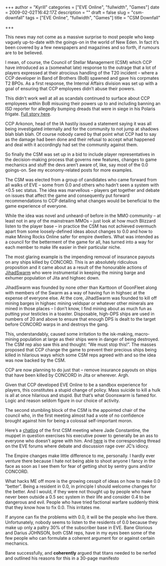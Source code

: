 +++
author = "Kyrill"
categories = ["EVE Online", "fullwidth", "Games"]
date = 2009-02-02T16:42:17Z
description = ""
draft = false
slug = "csm-downfall"
tags = ["EVE Online", "fullwidth", "Games"]
title = "CSM Downfall"

+++


This news may not come as a massive surprise to most people who keep vaguely up-to-date with the goings-on in the world of New Eden. In fact it’s been covered by a few newspapers and magazines and so forth, if rumours are to be believed.

I mean, of course, the Council of Stellar Management (CSM) which CCP have introduced as a (somewhat late) response to the outrage that a lot of players expressed at their atrocious handling of the T20 incident – where a CCP developer in Band of Brothers (BoB) spawned and gave his corpmates T2 BPOs. As a first response, the Internal Affairs division was set up with a goal of ensuring that CCP employees didn’t abuse their powers.

This didn’t work well at all as scandals continued to surface about CCP employees within BoB misusing their powers up to and including banning an ISD reporter for allegedly bumping dreads that were in siege in his Polaris frigate. [Full story here](http://www.kugutsumen.com/showthread.php?t=832).

CCP Arkonon, head of the IA hastily issued a statement saying it was all being investigated internally and for the community to not jump at shadows blah blah blah. Of course nobody cared by that point what CCP had to say as the damage had been done and their refusal to accept what happened and deal with it accordingly had set the community against them.

So finally the CSM was set up in a bid to include player representatives in the decision-making process that governs new features, changes to game mechanics and stuff the devs aren’t aware of, like, say most of the 0.0 goings-on. See my economy-related posts for more examples.

The CSM was elected from a group of candidates who came forward from all walks of EVE – some from 0.0 and others who hadn’t seen a system with <0.5 sec status. The idea was marvellous – players get together and debate on issues that affect the game and consequently put forward recommendations to CCP detailing what changes would be beneficial to the game experience of everyone.

While the idea was novel and unheard-of before in the MMO community – at least not in any of the mainstream MMOs – just look at how much Blizzard listen to the player base – in practice the CSM has not achieved overmuch apart from some loosely-defined ideas about changes to 0.0 and how to make Mining Rocks Online safer for empire dwellers. What was intended as a council for the betterment of the game for all, has turned into a way for each member to make life easier in their particular niche.

The most glaring example is the impending removal of insurance payouts on any ships killed by CONCORD. This is an absolutely ridiculous proposition and it came about as a result of the honourable actions of [JihadSwarm](http://www.jihadswarm.com/?a=message) who were instrumental in keeping the mining barge and exhumer population of Jita and highsec down.

JihadSwarm was founded by none other than Karttoon of GoonFleet along with members of the Swarm as a way of having fun in highsec at the expense of everyone else. At the core, JihadSwarm was founded to kill off mining barges in highsec mining veldspar or whatever other minerals are mined in those places – I don’t know, I find mining about as much fun as putting your testicles in a toaster. Disposable, high-DPS ships are used in numbers of 20 and above to ensure that enough DPS is dealt to the target before CONCORD warps in and destroys the gang.

This, understandably, caused some irritation to the isk-making, macro-mining population at large as their ships were in danger of being destroyed. The CSM rep also saw this and thought: “We must stop this!”. The masses proposed that CCP change the game to prevent their precious ships being killed in hilarious ways which some CSM reps agreed with and so the idea was now backed by the CSM.

CCP are now planning to do just that – remove insurance payouts on ships that have been killed by CONCORD in Jita or wherever. Argh.

Given that CCP developed EVE Online to be a sandbox experience for players, this constitutes a stupid change of policy. Mass suicide to kill a hulk is all at once hilarious and stupid. But that’s what Goonswarm is famed for. Logic and reason seldom figure in our choice of activity.

The second stumbling block of the CSM is the appointed chair of the council who, in the first meeting almost had a vote of no confidence brought against him for being a colossal self-important moron.

Here’s a [chatlog](https://ap-content.storage.googleapis.com/2009/02/20080608councilofstellarmanagementlogs1.rtf) of the first CSM meeting where Jade Constantine, the muppet in question exercises his executive power to generally be an ass to everyone who doesn’t agree with him. And [here](http://myeve.eve-online.com/ingameboard.asp?a=topic&threadID=788122&page=3) is the corresponding thread on the EVE forums where debate and discussion rage over JC’s idiocy.

The Empire changes make little difference to me, personally. I hardly ever venture there because I hate not being able to shoot anyone I fancy in the face as soon as I see them for fear of getting shot by sentry guns and/or CONCORD.

What hacks ME off more is the growing cesspit of ideas on how to make 0.0 “better”. Being a resident in 0.0, in principle I should welcome changes for the better. And I would, if they were not thought up by people who have never been outside a 0.5 sec system in their life and consider 0.4 to be dangerous and evil. People who have tried factional warfare suddenly think that they know how to fix 0.0. This irritates me.

If anyone can fix the problems with 0.0, it will be the people who live there. Unfortunately, nobody seems to listen to the residents of 0.0 because they make up only a paltry 30% of the subscriber base in EVE. Bane Glorious and Darius JOHNSON, both CSM reps, have in my eyes been some of the few people who can formulate a coherent argument for or against certain mechanics.

Bane successfully, and **coherently** argued that titans needed to be nerfed and outlined his reasons for this in a 30-page manifesto


